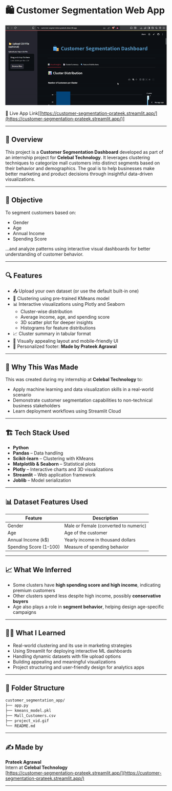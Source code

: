 # 🛍️ Customer Segmentation Web App

![Project Demo](project_video.gif)

🔗 Live App Link[[https://customer-segmentation-prateek.streamlit.app/](https://customer-segmentation-prateek.streamlit.app/)]

---

## 📌 Overview

This project is a **Customer Segmentation Dashboard** developed as part of an internship project for **Celebal Technology**. It leverages clustering techniques to categorize mall customers into distinct segments based on their behavior and demographics. The goal is to help businesses make better marketing and product decisions through insightful data-driven visualizations.

---

## 🎯 Objective

To segment customers based on:
- Gender
- Age
- Annual Income
- Spending Score

...and analyze patterns using interactive visual dashboards for better understanding of customer behavior.

---

## 🔍 Features

- 📤 Upload your own dataset (or use the default built-in one)
- 🤖 Clustering using pre-trained KMeans model
- 📊 Interactive visualizations using Plotly and Seaborn
  - Cluster-wise distribution
  - Average income, age, and spending score
  - 3D scatter plot for deeper insights
  - Histograms for feature distributions
- 📈 Cluster summary in tabular format
- 🎯 Visually appealing layout and mobile-friendly UI
- 👤 Personalized footer: **Made by Prateek Agrawal**

---

## 🧠 Why This Was Made

This was created during my internship at **Celebal Technology** to:
- Apply machine learning and data visualization skills in a real-world scenario
- Demonstrate customer segmentation capabilities to non-technical business stakeholders
- Learn deployment workflows using Streamlit Cloud

---

## 🏗️ Tech Stack Used

- **Python**
- **Pandas** – Data handling
- **Scikit-learn** – Clustering with KMeans
- **Matplotlib & Seaborn** – Statistical plots
- **Plotly** – Interactive charts and 3D visualizations
- **Streamlit** – Web application framework
- **Joblib** – Model serialization

---

## 📊 Dataset Features Used

| Feature                | Description                              |
|------------------------|------------------------------------------|
| Gender                 | Male or Female (converted to numeric)    |
| Age                   | Age of the customer                      |
| Annual Income (k$)    | Yearly income in thousand dollars         |
| Spending Score (1–100)| Measure of spending behavior             |

---

## 📈 What We Inferred

- Some clusters have **high spending score and high income**, indicating premium customers
- Other clusters spend less despite high income, possibly **conservative buyers**
- Age also plays a role in **segment behavior**, helping design age-specific campaigns

---

## 🧑‍🎓 What I Learned

- Real-world clustering and its use in marketing strategies
- Using Streamlit for deploying interactive ML dashboards
- Handling dynamic datasets with file upload options
- Building appealing and meaningful visualizations
- Project structuring and user-friendly design for analytics apps

---

## 📁 Folder Structure

```
customer_segmentation_app/
├── app.py
├── kmeans_model.pkl
├── Mall_Customers.csv
├── project_vid.gif
└── README.md
```



---

## ✍️ Made by

**Prateek Agrawal**  
Intern at **Celebal Technology**  
[https://customer-segmentation-prateek.streamlit.app/](https://customer-segmentation-prateek.streamlit.app/)

---
